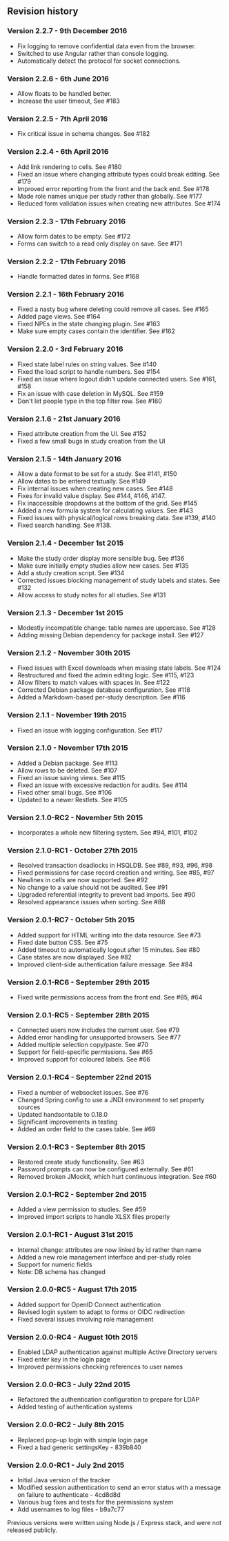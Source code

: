 ## Revision history


### Version 2.2.7 - 9th December 2016

 * Fix logging to remove confidential data even from the browser.
 * Switched to use Angular rather than console logging.
 * Automatically detect the protocol for socket connections.


### Version 2.2.6 - 6th June 2016

 * Allow floats to be handled better.
 * Increase the user timeout, See #183


### Version 2.2.5 - 7th April 2016

 * Fix critical issue in schema changes. See #182


### Version 2.2.4 - 6th April 2016

 * Add link rendering to cells. See #180
 * Fixed an issue where changing attribute types could break editing. See #179
 * Improved error reporting from the front and the back end. See #178
 * Made role names unique per study rather than globally. See #177
 * Reduced form validation issues when creating new attributes. See #174


### Version 2.2.3 - 17th February 2016

 * Allow form dates to be empty. See #172
 * Forms can switch to a read only display on save. See #171


### Version 2.2.2 - 17th February 2016

 * Handle formatted dates in forms. See #168


### Version 2.2.1 - 16th February 2016

 * Fixed a nasty bug where deleting could remove all cases. See #165
 * Added page views. See #164
 * Fixed NPEs in the state changing plugin. See #163
 * Make sure empty cases contain the identifier. See #162


### Version 2.2.0 - 3rd February 2016

 * Fixed state label rules on string values. See #140
 * Fixed the load script to handle numbers. See #154
 * Fixed an issue where logout didn't update connected users. See #161, #158
 * Fix an issue with case deletion in MySQL. See #159
 * Don't let people type in the top filter row. See #160


### Version 2.1.6 - 21st January 2016

 * Fixed attribute creation from the UI. See #152
 * Fixed a few small bugs in study creation from the UI


### Version 2.1.5 - 14th January 2016

 * Allow a date format to be set for a study. See #141, #150
 * Allow dates to be entered textually. See #149
 * Fix internal issues when creating new cases. See #148
 * Fixes for invalid value display. See #144, #146, #147.
 * Fix inaccessible dropdowns at the bottom of the grid. See #145
 * Added a new formula system for calculating values. See #143
 * Fixed issues with physical/logical rows breaking data. See #139, #140
 * Fixed search handling. See #138.


### Version 2.1.4 - December 1st 2015

 * Make the study order display more sensible bug. See #136
 * Make sure initially empty studies allow new cases. See #135
 * Add a study creation script. See #134
 * Corrected issues blocking management of study labels and states. See #132
 * Allow access to study notes for all studies. See #131


### Version 2.1.3 - December 1st 2015

 * Modestly incompatible change: table names are uppercase. See #128
 * Adding missing Debian dependency for package install. See #127


### Version 2.1.2 - November 30th 2015

 * Fixed issues with Excel downloads when missing state labels. See #124
 * Restructured and fixed the admin editing logic. See #115, #123
 * Allow filters to match values with spaces in. See #122
 * Corrected Debian package database configuration. See #118
 * Added a Markdown-based per-study description. See #116


### Version 2.1.1 - November 19th 2015

 * Fixed an issue with logging configuration. See #117


### Version 2.1.0 - November 17th 2015

 * Added a Debian package. See #113
 * Allow rows to be deleted. See #107
 * Fixed an issue saving views. See #115
 * Fixed an issue with excessive redaction for audits. See #114
 * Fixed other small bugs. See #106
 * Updated to a newer Restlets. See #105


### Version 2.1.0-RC2 - November 5th 2015

 * Incorporates a whole new filtering system. See #94, #101, #102


### Version 2.1.0-RC1 - October 27th 2015

 * Resolved transaction deadlocks in HSQLDB. See #89, #93, #96, #98
 * Fixed permissions for case record creation and writing. See #85, #97
 * Newlines in cells are now supported. See #92
 * No change to a value should not be audited. See #91
 * Upgraded referential integrity to prevent bad imports. See #90
 * Resolved appearance issues when sorting. See #88


### Version 2.0.1-RC7 - October 5th 2015

 * Added support for HTML writing into the data resource. See #73
 * Fixed date button CSS. See #75
 * Added timeout  to automatically logout after 15 minutes. See #80
 * Case states are now displayed. See #82
 * Improved client-side authentication failure message. See #84


### Version 2.0.1-RC6 - September 29th 2015

 * Fixed write permissions access from the front end. See #85, #64


### Version 2.0.1-RC5 - September 28th 2015

 * Connected users now includes the current user. See #79
 * Added error handling for unsupported browsers. See #77
 * Added multiple selection copy/paste. See #70
 * Support for field-specific permissions. See #65
 * Improved support for coloured labels. See #66


### Version 2.0.1-RC4 - September 22nd 2015

 * Fixed a number of websocket issues. See #76
 * Changed Spring config to use a JNDI environment to set property sources
 * Updated handsontable to 0.18.0
 * Significant improvements in testing
 * Added an order field to the cases table. See #69


### Version 2.0.1-RC3 - September 8th 2015

 * Restored create study functionality. See #63
 * Password prompts can now be configured externally. See #61
 * Removed broken JMockit, which hurt continuous integration. See #60


### Version 2.0.1-RC2 - September 2nd 2015

 * Added a view permission to studies. See #59
 * Improved import scripts to handle XLSX files properly


### Version 2.0.1-RC1 - August 31st 2015

 * Internal change: attributes are now linked by id rather than name
 * Added a new role management interface and per-study roles
 * Support for numeric fields
 * Note: DB schema has changed


### Version 2.0.0-RC5 - August 17th 2015

 * Added support for OpenID Connect authentication
 * Revised login system to adapt to forms or OIDC redirection
 * Fixed several issues involving role management


### Version 2.0.0-RC4 - August 10th 2015

 * Enabled LDAP authentication against multiple Active Directory servers
 * Fixed enter key in the login page
 * Improved permissions checking references to user names


### Version 2.0.0-RC3 - July 22nd 2015

 * Refactored the authentication configuration to prepare for LDAP
 * Added testing of authentication systems


### Version 2.0.0-RC2 - July 8th 2015

 * Replaced pop-up login with simple login page
 * Fixed a bad generic settingsKey - 839b840


### Version 2.0.0-RC1 - July 2nd 2015

 * Initial Java version of the tracker
 * Modified session authentication to send an error status with a message on failure to authenticate - 4cd8d8d
 * Various bug fixes and tests for the permissions system
 * Add usernames to log files - b9a7c77


Previous versions were written using Node.js / Express stack, and were not released publicly.
